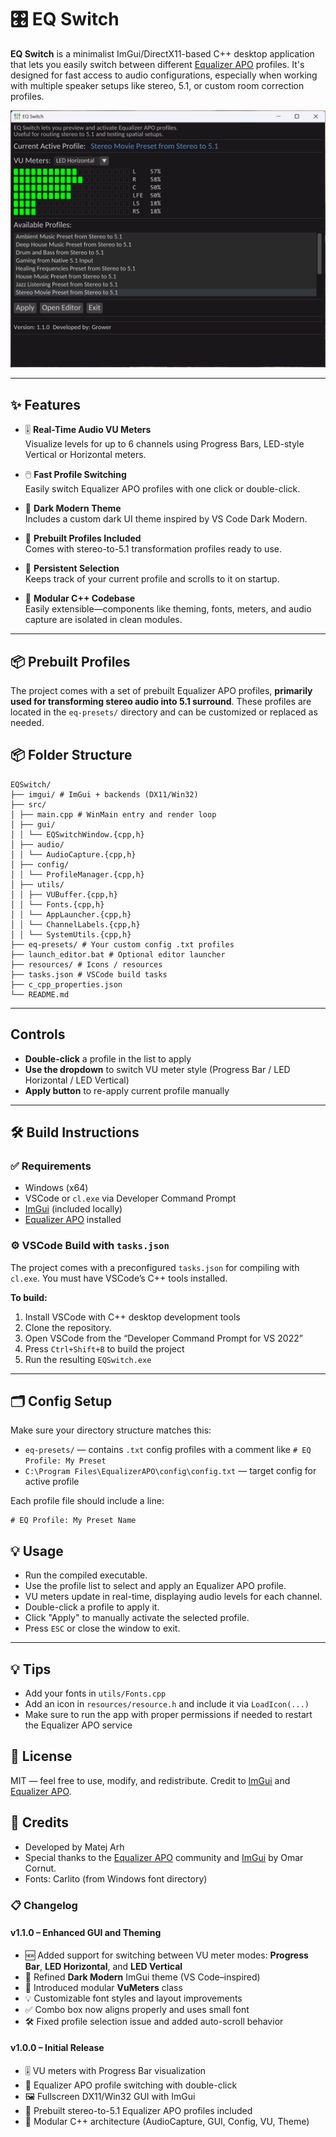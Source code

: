 # 🎛️ EQ Switch

**EQ Switch** is a minimalist ImGui/DirectX11-based C++ desktop application that lets you easily switch between different [Equalizer APO](https://sourceforge.net/projects/equalizerapo/) profiles. It's designed for fast access to audio configurations, especially when working with multiple speaker setups like stereo, 5.1, or custom room correction profiles.

![screenshot](screenshot.png "EQ Switch")

---

## ✨ Features

- 🎚️ **Real-Time Audio VU Meters**  
  Visualize levels for up to 6 channels using Progress Bars, LED-style Vertical or Horizontal meters.

- 🖱️ **Fast Profile Switching**  
  Easily switch Equalizer APO profiles with one click or double-click.

- 🎨 **Dark Modern Theme**  
  Includes a custom dark UI theme inspired by VS Code Dark Modern.

- 💾 **Prebuilt Profiles Included**  
  Comes with stereo-to-5.1 transformation profiles ready to use.

- 🧠 **Persistent Selection**  
  Keeps track of your current profile and scrolls to it on startup.

- 🔧 **Modular C++ Codebase**  
  Easily extensible—components like theming, fonts, meters, and audio capture are isolated in clean modules.

---

## 📦 Prebuilt Profiles

The project comes with a set of prebuilt Equalizer APO profiles, **primarily used for transforming stereo audio into 5.1 surround**. These profiles are located in the `eq-presets/` directory and can be customized or replaced as needed.

## 📦 Folder Structure

```
EQSwitch/
├── imgui/ # ImGui + backends (DX11/Win32)
├── src/
│ ├── main.cpp # WinMain entry and render loop
│ ├── gui/
│ │ └── EQSwitchWindow.{cpp,h}
│ ├── audio/
│ │ └── AudioCapture.{cpp,h}
│ ├── config/
│ │ └── ProfileManager.{cpp,h}
│ ├── utils/
│ │ ├── VUBuffer.{cpp,h}
│ │ └── Fonts.{cpp,h}
│ │ └── AppLauncher.{cpp,h}
│ │ └── ChannelLabels.{cpp,h}
│ │ └── SystemUtils.{cpp,h}
├── eq-presets/ # Your custom config .txt profiles
├── launch_editor.bat # Optional editor launcher
├── resources/ # Icons / resources
├── tasks.json # VSCode build tasks
├── c_cpp_properties.json
└── README.md
```
---
## Controls

- **Double-click** a profile in the list to apply
- **Use the dropdown** to switch VU meter style (Progress Bar / LED Horizontal / LED Vertical)
- **Apply button** to re-apply current profile manually
---

## 🛠️ Build Instructions

### ✅ Requirements

- Windows (x64)
- VSCode or `cl.exe` via Developer Command Prompt
- [ImGui](https://github.com/ocornut/imgui) (included locally)
- [Equalizer APO](https://sourceforge.net/projects/equalizerapo/) installed

### ⚙️ VSCode Build with `tasks.json`

The project comes with a preconfigured `tasks.json` for compiling with `cl.exe`. You must have VSCode’s C++ tools installed.

**To build:**

1. Install VSCode with C++ desktop development tools
2. Clone the repository.
2. Open VSCode from the “Developer Command Prompt for VS 2022”
3. Press `Ctrl+Shift+B` to build the project
4. Run the resulting `EQSwitch.exe`

---

## 🗂️ Config Setup

Make sure your directory structure matches this:

- `eq-presets/` — contains `.txt` config profiles with a comment like `# EQ Profile: My Preset`
- `C:\Program Files\EqualizerAPO\config\config.txt` — target config for active profile

Each profile file should include a line:

```text
# EQ Profile: My Preset Name
```

## 💡 Usage

- Run the compiled executable.
- Use the profile list to select and apply an Equalizer APO profile.
- VU meters update in real-time, displaying audio levels for each channel.
- Double-click a profile to apply it.
- Click "Apply" to manually activate the selected profile.
- Press `ESC` or close the window to exit.

---

## 💡 Tips

- Add your fonts in `utils/Fonts.cpp`
- Add an icon in `resources/resource.h` and include it via `LoadIcon(...)`
- Make sure to run the app with proper permissions if needed to restart the Equalizer APO service

## 📃 License

MIT — feel free to use, modify, and redistribute.
Credit to [ImGui](https://github.com/ocornut/imgui) and [Equalizer APO](https://sourceforge.net/projects/equalizerapo/).

## 🙏 Credits

- Developed by Matej Arh
- Special thanks to the [Equalizer APO](https://sourceforge.net/projects/equalizerapo/) community and [ImGui](https://github.com/ocornut/imgui) by Omar Cornut.
- Fonts: Carlito (from Windows font directory)

### 📋 Changelog

#### v1.1.0 – Enhanced GUI and Theming
- 🆕 Added support for switching between VU meter modes: **Progress Bar**, **LED Horizontal**, and **LED Vertical**
- 🎨 Refined **Dark Modern** ImGui theme (VS Code–inspired)
- 🧱 Introduced modular **VuMeters** class
- 💡 Customizable font styles and layout improvements
- ✅ Combo box now aligns properly and uses small font
- 🛠️ Fixed profile selection issue and added auto-scroll behavior

#### v1.0.0 – Initial Release
- 🎚️ VU meters with Progress Bar visualization
- 🔁 Equalizer APO profile switching with double-click
- 🖼️ Fullscreen DX11/Win32 GUI with ImGui
- 💾 Prebuilt stereo-to-5.1 Equalizer APO profiles included
- 🧩 Modular C++ architecture (AudioCapture, GUI, Config, VU, Theme)